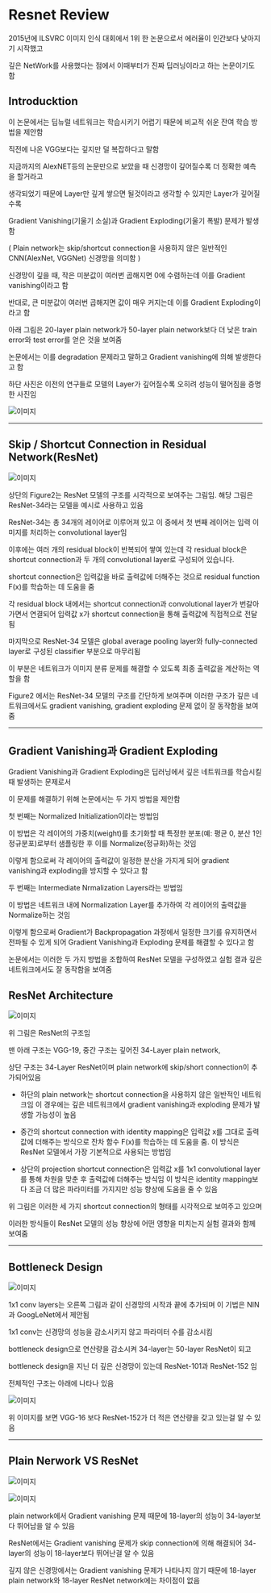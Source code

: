 # Resnet Review

2015년에 ILSVRC 이미지 인식 대회에서 1위 한 논문으로서 에러율이 인간보다 낮아지기 시작했고

깊은 NetWork를 사용했다는 점에서 이때부터가 진짜 딥러닝이라고 하는 논문이기도 함

## Introducktion

이 논문에서는 딥뉴럴 네트워크는 학습시키기 어렵기 때문에 비교적 쉬운 잔여 학습 방법을 제안함

직전에 나온 VGG보다는 깊지만 덜 복잡하다고 말함

지금까지의 AlexNET등의 논문만으로 보았을 때 신경망이 깊어질수록 더 정확한 예측을 할거라고

생각되었기 때문에 Layer만 깊게 쌓으면 될것이라고 생각할 수 있지만 Layer가 깊어질 수록

Gradient Vanishing(기울기 소실)과 Gradient Exploding(기울기 폭발) 문제가 발생함

( Plain network는 skip/shortcut connection을 사용하지 않은 일반적인 CNN(AlexNet, VGGNet) 신경망을 의미함 )

신경망이 깊을 때, 작은 미분값이 여러번 곱해지면 0에 수렴하는데 이를 Gradient vanishing이라고 함

반대로, 큰 미분값이 여러번 곱해지면 값이 매우 커지는데 이를 Gradient Exploding이라고 함

아래 그림은 20-layer plain network가 50-layer plain network보다 더 낮은 train error와 test error를 얻은 것을 보여줌

논문에서는 이를 degradation 문제라고 말하고 Gradient vanishing에 의해 발생한다고 함

하단 사진은 이전의 연구들로 모델의 Layer가 깊어질수록 오히려 성능이 떨어짐을 증명한 사진임

![이미지](https://img1.daumcdn.net/thumb/R1280x0/?scode=mtistory2&fname=https%3A%2F%2Fblog.kakaocdn.net%2Fdn%2Fcyb9pL%2FbtqYur1rFVH%2FatPKJaR6i5xGgz9V6pek21%2Fimg.png)

---

## Skip / Shortcut Connection in Residual Network(ResNet)


![이미지](https://img1.daumcdn.net/thumb/R1280x0/?scode=mtistory2&fname=https%3A%2F%2Fblog.kakaocdn.net%2Fdn%2Fbmdg7R%2FbtqYDjgD1TR%2Fp6qeoRgyJlJvBjKnTPNB9k%2Fimg.png)

상단의 Figure2는 ResNet 모델의 구조를 시각적으로 보여주는 그림임. 해당 그림은 ResNet-34라는 모델을 예시로 사용하고 있음

ResNet-34는 총 34개의 레이어로 이루어져 있고 이 중에서 첫 번째 레이어는 입력 이미지를 처리하는 convolutional layer임

이후에는 여러 개의 residual block이 반복되어 쌓여 있는데 각 residual block은 shortcut connection과 두 개의 convolutional layer로 구성되어 있습니다.

shortcut connection은 입력값을 바로 출력값에 더해주는 것으로 residual function F(x)를 학습하는 데 도움을 줌

각 residual block 내에서는 shortcut connection과 convolutional layer가 번갈아가면서 연결되어 입력값 x가 shortcut connection을 통해 출력값에 직접적으로 전달됨

마지막으로 ResNet-34 모델은 global average pooling layer와 fully-connected layer로 구성된 classifier 부분으로 마무리됨

이 부분은 네트워크가 이미지 분류 문제를 해결할 수 있도록 최종 출력값을 계산하는 역할을 함

Figure2 에서는 ResNet-34 모델의 구조를 간단하게 보여주며 이러한 구조가 깊은 네트워크에서도 gradient vanishing, gradient exploding 문제 없이 잘 동작함을 보여줌

---

## Gradient Vanishing과 Gradient Exploding

Gradient Vanishing과 Gradient Exploding은 딥러닝에서 깊은 네트워크를 학습시킬 때 발생하는 문제로서

이 문제를 해결하기 위해 논문에서는 두 가지 방법을 제안함

첫 번째는 Normalized Initialization이라는 방법임

이 방법은 각 레이어의 가중치(weight)를 초기화할 때 특정한 분포(예: 평균 0, 분산 1인 정규분포)로부터 샘플링한 후 이를 Normalize(정규화)하는 것임

이렇게 함으로써 각 레이어의 출력값이 일정한 분산을 가지게 되어 gradient vanishing과 exploding을 방지할 수 있다고 함

두 번째는 Intermediate Nrmalization Layers라는 방법임

이 방법은 네트워크 내에 Normalization Layer를 추가하여 각 레이어의 출력값을 Normalize하는 것임

이렇게 함으로써 Gradient가 Backpropagation 과정에서 일정한 크기를 유지하면서 전파될 수 있게 되어 Gradient Vanishing과 Exploding 문제를 해결할 수 있다고 함

논문에서는 이러한 두 가지 방법을 조합하여 ResNet 모델을 구성하였고 실험 결과 깊은 네트워크에서도 잘 동작함을 보여줌

## ResNet Architecture

![이미지](https://img1.daumcdn.net/thumb/R1280x0/?scode=mtistory2&fname=https%3A%2F%2Fblog.kakaocdn.net%2Fdn%2FbQfaUX%2FbtqYAtD1KcX%2FZdc4DLFzR9SoJYBlO6M1uK%2Fimg.png)

위 그림은 ResNet의 구조임

맨 아래 구조는 VGG-19, 중간 구조는 깊어진 34-Layer plain network,

상단 구조는 34-Layer ResNet이며 plain network에 skip/short connection이 추가되어있음

- 하단의 plain network는 shortcut connection을 사용하지 않은 일반적인 네트워크임
이 경우에는 깊은 네트워크에서 gradient vanishing과 exploding 문제가 발생할 가능성이 높음

- 중간의 shortcut connection with identity mapping은 입력값 x를 그대로 출력값에 더해주는 방식으로
잔차 함수 F(x)를 학습하는 데 도움을 줌. 이 방식은 ResNet 모델에서 가장 기본적으로 사용되는 방법임

- 상단의 projection shortcut connection은 입력값 x를 1x1 convolutional layer를 통해 차원을 맞춘 후 출력값에 더해주는 방식임
이 방식은 identity mapping보다 조금 더 많은 파라미터를 가지지만 성능 향상에 도움을 줄 수 있음

위 그림은 이러한 세 가지 shortcut connection의 형태를 시각적으로 보여주고 있으며

이러한 방식들이 ResNet 모델의 성능 향상에 어떤 영향을 미치는지 실험 결과와 함께 보여줌

---

## Bottleneck Design

![이미지](https://img1.daumcdn.net/thumb/R1280x0/?scode=mtistory2&fname=https%3A%2F%2Fblog.kakaocdn.net%2Fdn%2FB5i5c%2FbtqYDjnmO9t%2F4mYzLdkp1eIeUUs68vkepK%2Fimg.png)

1x1 conv layers는 오른쪽 그림과 같이 신경망의 시작과 끝에 추가되며 이 기법은 NIN과 GoogLeNet에서 제안됨

1x1 conv는 신경망의 성능을 감소시키지 않고 파라미터 수를 감소시킴

bottleneck design으로 연산량을 감소시켜 34-layer는 50-layer ResNet이 되고

bottleneck design을 지닌 더 깊은 신경망이 있는데 ResNet-101과 ResNet-152 임

전체적인 구조는 아래에 나타나 있음

![이미지](https://img1.daumcdn.net/thumb/R1280x0/?scode=mtistory2&fname=https%3A%2F%2Fblog.kakaocdn.net%2Fdn%2Fbbk33p%2FbtqYxpoqUIf%2Fc9iP9l9LTmwv6VCfcXso9k%2Fimg.png)

위 이미지를 보면 VGG-16 보다 ResNet-152가 더 적은 연산량을 갖고 있는걸 알 수 있음

---

## Plain Nerwork VS ResNet

![이미지](https://img1.daumcdn.net/thumb/R1280x0/?scode=mtistory2&fname=https%3A%2F%2Fblog.kakaocdn.net%2Fdn%2FqSLDE%2FbtqYE8y96aq%2FptTau1wCNqnedWlHZ4LL61%2Fimg.png)

![이미지](https://img1.daumcdn.net/thumb/R1280x0/?scode=mtistory2&fname=https%3A%2F%2Fblog.kakaocdn.net%2Fdn%2FrUPNa%2FbtqYDj17YPx%2FLfgFTWCpN0qLPHw9u0P880%2Fimg.png)

plain network에서 Gradient vanishing 문제 때문에 18-layer의 성능이 34-layer보다 뛰어남을 알 수 있음

ResNet에서는 Gradient vanishing 문제가 skip connection에 의해 해결되어 34-layer의 성능이 18-layer보다 뛰어난걸 알 수 있음

깊지 않은 신경망에서는 Gradient vanishing 문제가 나타나지 않기 때문에 18-layer plain network와 18-layer ResNet network에는 차이점이 없음
